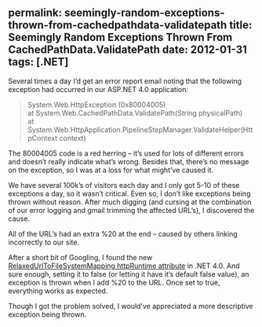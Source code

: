 permalink: seemingly-random-exceptions-thrown-from-cachedpathdata-validatepath
title: Seemingly Random Exceptions Thrown From CachedPathData.ValidatePath
date: 2012-01-31
tags: [.NET]
---
Several times a day I’d get an error report email noting that the following exception had occurred in our ASP.NET 4.0 application:

<!-- more -->

> System.Web.HttpException (0x80004005)  
> at System.Web.CachedPathData.ValidatePath(String physicalPath)  
> at System.Web.HttpApplication.PipelineStepManager.ValidateHelper(HttpContext context)

The 80004005 code is a red herring – it’s used for lots of different errors and doesn’t really indicate what’s wrong. Besides that, there’s no message on the exception, so I was at a loss for what might’ve caused it.

We have several 100k’s of visitors each day and I only got 5-10 of these exceptions a day, so it wasn’t critical. Even so, I don’t like exceptions being thrown without reason. After much digging (and cursing at the combination of our error logging and gmail trimming the affected URL’s), I discovered the cause.

All of the URL’s had an extra %20 at the end – caused by others linking incorrectly to our site.

After a short bit of Googling, I found the new [RelaxedUrlToFileSystemMapping httpRuntime attribute](http://msdn.microsoft.com/en-us/library/system.web.configuration.httpruntimesection.relaxedurltofilesystemmapping.aspx) in .NET 4.0. And sure enough, setting it to false (or letting it have it’s default false value), an exception is thrown when I add %20 to the URL. Once set to true, everything works as expected.

Though I got the problem solved, I would’ve appreciated a more descriptive exception being thrown.
